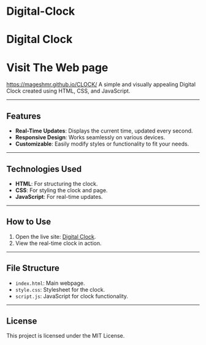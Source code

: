 # Digital-Clock
# Digital Clock
# Visit The Web page
https://mageshmr.github.io/CLOCK/
A simple and visually appealing Digital Clock created using HTML, CSS, and JavaScript.

---

## Features
- **Real-Time Updates**: Displays the current time, updated every second.
- **Responsive Design**: Works seamlessly on various devices.
- **Customizable**: Easily modify styles or functionality to fit your needs.

---

## Technologies Used
- **HTML**: For structuring the clock.
- **CSS**: For styling the clock and page.
- **JavaScript**: For real-time updates.

---

## How to Use
1. Open the live site: [Digital Clock](https://<your-username>.github.io/digital-clock).
2. View the real-time clock in action.

---

## File Structure
- `index.html`: Main webpage.
- `style.css`: Stylesheet for the clock.
- `script.js`: JavaScript for clock functionality.

---

## License
This project is licensed under the MIT License.
